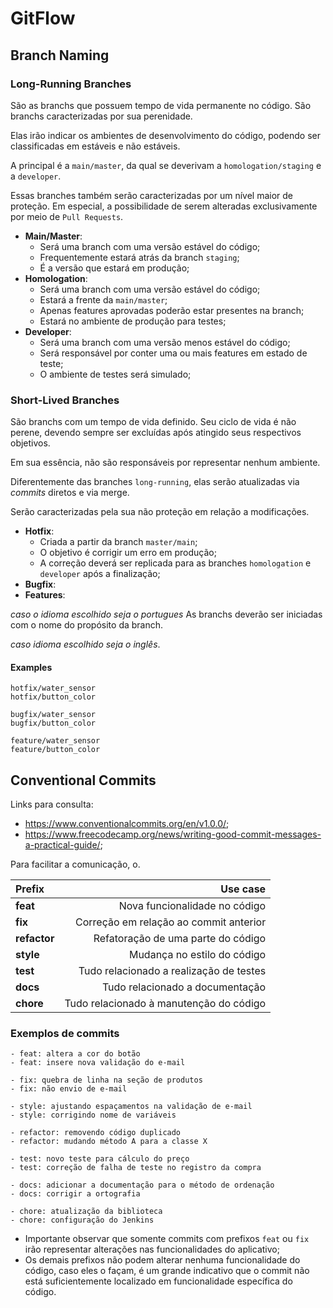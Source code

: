 # GitFlow

## Branch Naming

### Long-Running Branches

São as branchs que possuem tempo de vida permanente no código. São branchs caracterizadas por sua perenidade.

Elas irão indicar os ambientes de desenvolvimento do código, podendo ser classificadas em estáveis e não estáveis.

A principal é a `main/master`, da qual se deverivam a `homologation/staging` e a `developer`.

Essas branches também serão caracterizadas por um nível maior de proteção. Em especial, a possibilidade de serem alteradas exclusivamente por meio de `Pull Requests`.

- **Main/Master**:
  - Será uma branch com uma versão estável do código;
  - Frequentemente estará atrás da branch `staging`;
  - É a versão que estará em produção;
- **Homologation**:
  - Será uma branch com uma versão estável do código;
  - Estará a frente da `main/master`;
  - Apenas features aprovadas poderão estar presentes na branch;
  - Estará no ambiente de produção para testes;
- **Developer**:
  - Será uma branch com uma versão menos estável do código;
  - Será responsável por conter uma ou mais features em estado de teste;
  - O ambiente de testes será simulado;

### Short-Lived Branches

São branchs com um tempo de vida definido. Seu ciclo de vida é não perene, devendo sempre ser excluídas após atingido seus respectivos objetivos.

Em sua essência, não são responsáveis por representar nenhum ambiente.

Diferentemente das branches `long-running`, elas serão atualizadas via *commits* diretos e via merge.

Serão caracterizadas pela sua não proteção em relação a modificações.

- **Hotfix**:
  - Criada a partir da branch `master/main`;
  - O objetivo é corrigir um erro em produção;
  - A correção deverá ser replicada para as branches `homologation` e `developer` após a finalização;
- **Bugfix**:
- **Features**:

*caso o idioma escolhido seja o portugues* As branchs deverão ser iniciadas com o nome do propósito da branch.

*caso idioma escolhido seja o inglês*.

#### Examples

```text
hotfix/water_sensor
hotfix/button_color
```

```text
bugfix/water_sensor
bugfix/button_color
```

```text
feature/water_sensor
feature/button_color
```

## Conventional Commits

Links para consulta:

- <https://www.conventionalcommits.org/en/v1.0.0/>;
- <https://www.freecodecamp.org/news/writing-good-commit-messages-a-practical-guide/>;

Para facilitar a comunicação, o.

| Prefix | Use case |
|:-------|---------:|
|**feat**| Nova funcionalidade no código|
|**fix**| Correção em relação ao commit anterior|
|**refactor**| Refatoração de uma parte do código|
|**style**| Mudança no estilo do código|
|**test**| Tudo relacionado a realização de testes|
|**docs**| Tudo relacionado a documentação|
|**chore**| Tudo relacionado à manutenção do código|

### Exemplos de commits

```text
- feat: altera a cor do botão
- feat: insere nova validação do e-mail
```

```text
- fix: quebra de linha na seção de produtos
- fix: não envio de e-mail
```

```text
- style: ajustando espaçamentos na validação de e-mail
- style: corrigindo nome de variáveis 
```

```text
- refactor: removendo código duplicado
- refactor: mudando método A para a classe X
```

```text
- test: novo teste para cálculo do preço
- test: correção de falha de teste no registro da compra
```

```text
- docs: adicionar a documentação para o método de ordenação
- docs: corrigir a ortografia
```

```text
- chore: atualização da biblioteca
- chore: configuração do Jenkins
```

- Importante observar que somente commits com prefixos `feat` ou `fix` irão representar alterações nas funcionalidades do aplicativo;
- Os demais prefixos não podem alterar nenhuma funcionalidade do código, caso eles o façam, é um grande indicativo que o commit não está suficientemente localizado em funcionalidade específica do código.
